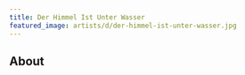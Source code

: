 ```yaml
---
title: Der Himmel Ist Unter Wasser
featured_image: artists/d/der-himmel-ist-unter-wasser.jpg
---
```

## About



